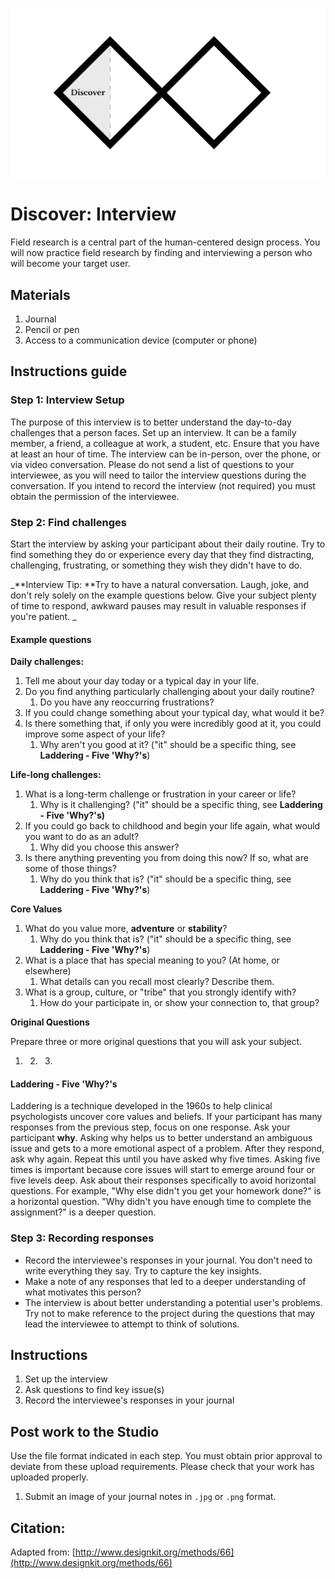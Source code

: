 ![Double Diamond Discover Phase graphic](/assets/dd-process-discover-1200px@2x.png)

# Discover: Interview

Field research is a central part of the human-centered design process. You will now practice field research by finding and interviewing a person who will become your target user.

## Materials

1. Journal
2. Pencil or pen
3. Access to a communication device \(computer or phone\)

## Instructions guide

### Step 1: Interview Setup

The purpose of this interview is to better understand the day-to-day challenges that a person faces. Set up an interview. It can be a family member, a friend, a colleague at work, a student, etc. Ensure that you have at least an hour of time. The interview can be in-person, over the phone, or via video conversation. Please do not send a list of questions to your interviewee, as you will need to tailor the interview questions during the conversation. If you intend to record the interview \(not required\) you must obtain the permission of the interviewee.

### Step 2: Find challenges

Start the interview by asking your participant about their daily routine. Try to find something they do or experience every day that they find distracting, challenging, frustrating, or something they wish they didn't have to do. 

_**Interview Tip: **Try to have a natural conversation. Laugh, joke, and don't rely solely on the example questions below. Give your subject plenty of time to respond, awkward pauses may result in valuable responses if you're patient. _

#### Example questions

**Daily challenges:**

1. Tell me about your day today or a typical day in your life.
2. Do you find anything particularly challenging about your daily routine?
   1. Do you have any reoccurring frustrations?  
3. If you could change something about your typical day, what would it be?
4. Is there something that, if only you were incredibly good at it, you could improve some aspect of your life?
   1. Why aren't you good at it? \("it" should be a specific thing, see **Laddering - Five 'Why?'s**\)

**Life-long challenges:**

1. What is a long-term challenge or frustration in your career or life?
   1. Why is it challenging? \("it" should be a specific thing, see **Laddering - Five 'Why?'s\)**
2. If you could go back to childhood and begin your life again, what would you want to do as an adult?
   1. Why did you choose this answer?
3. Is there anything preventing you from doing this now? If so, what are some of those things?
   1. Why do you think that is? \("it" should be a specific thing, see **Laddering - Five 'Why?'s**\)



**Core Values**

1. What do you value more, **adventure** or **stability**?
   1. Why do you think that is? \("it" should be a specific thing, see **Laddering - Five 'Why?'s**\)
2. What is a place that has special meaning to you? \(At home, or elsewhere\)
   1. What details can you recall most clearly? Describe them.
3. What is a group, culture, or "tribe" that you strongly identify with?
   1. How do your participate in, or show your connection to, that group?

**Original Questions**

Prepare three or more original questions that you will ask your subject.

1. 2. 3. 
#### Laddering - Five 'Why?'s

Laddering is a technique developed in the 1960s to help clinical psychologists uncover core values and beliefs. If your participant has many responses from the previous step, focus on one response. Ask your participant **why**. Asking why helps us to better understand an ambiguous issue and gets to a more emotional aspect of a problem. After they respond, ask why again. Repeat this until you have asked why five times. Asking five times is important because core issues will start to emerge around four or five levels deep. Ask about their responses specifically to avoid horizontal questions. For example, "Why else didn't you get your homework done?" is a horizontal question. "Why didn't you have enough time to complete the assignment?" is a deeper question.

### Step 3: Recording responses

* Record the interviewee's responses in your journal. You don't need to write everything they say. Try to capture the key insights. 
* Make a note of any responses that led to a deeper understanding of what motivates this person?
* The interview is about better understanding a potential user's problems. Try not to make reference to the project during the questions that may lead the interviewee to attempt to think of solutions. 

## Instructions

1. Set up the interview
2. Ask questions to find key issue\(s\)
3. Record the interviewee's responses in your journal

## Post work to the Studio

Use the file format indicated in each step. You must obtain prior approval to deviate from these upload requirements. Please check that your work has uploaded properly.

1. Submit an image of your journal notes in `.jpg` or `.png` format.

## Citation:

Adapted from: [http://www.designkit.org/methods/66](http://www.designkit.org/methods/66)

